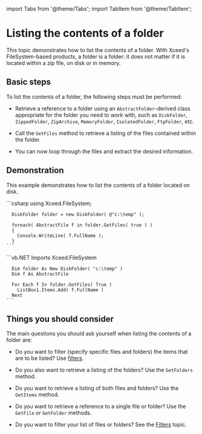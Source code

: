 import Tabs from '@theme/Tabs';
import TabItem from '@theme/TabItem';

# Listing the contents of a folder

This topic demonstrates how to list the contents of a folder. With Xceed's FileSystem-based products, a folder is a folder: it does not matter if it is located within a zip file, on disk or in memory.

## Basic steps
To list the contents of a folder, the following steps must be performed:

- Retrieve a reference to a folder using an `AbstractFolder`-derived class appropriate for the folder you need to work with, such as `DiskFolder`, `ZippedFolder`, `ZipArchive`, `MemoryFolder`, `IsolatedFolder`, `FtpFolder`, etc. 

- Call the `GetFiles` method to retrieve a listing of the files contained within the folder. 

- You can now loop through the files and extract the desired information. 

## Demonstration
This example demonstrates how to list the contents of a folder located on disk.

<Tabs>
  <TabItem value="csharp" label="C#" default>
    ```csharp
      using Xceed.FileSystem;   

      DiskFolder folder = new DiskFolder( @"c:\temp" );

      foreach( AbstractFile f in folder.GetFiles( true ) )
      {
        Console.WriteLine( f.FullName );
      }  
    ```
  </TabItem>
  <TabItem value="vb.net" label="Visual Basic .NET">
    ```vb.NET
      Imports Xceed.FileSystem

      Dim folder As New DiskFolder( "c:\temp" )
      Dim f As AbstractFile 

      For Each f In folder.GetFiles( True )
        ListBox1.Items.Add( f.FullName )
      Next
    ```
  </TabItem>
</Tabs>

## Things you should consider
The main questions you should ask yourself when listing the contents of a folder are:

- Do you want to filter (specify specific files and folders) the items that are to be listed? Use [filters](/ftp/basic-concepts/filters/overview). 

- Do you also want to retrieve a listing of the folders? Use the `GetFolders` method. 

- Do you want to retrieve a listing of both files and folders? Use the `GetItems` method. 

- Do you want to retrieve a reference to a single file or folder? Use the `GetFile` or `GetFolder` methods. 

- Do you want to filter your list of files or folders? See the [Filters](/ftp/basic-concepts/filters/overview) topic.   